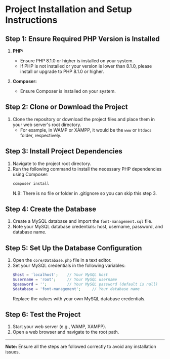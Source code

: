 # Project Installation and Setup Instructions

## Step 1: Ensure Required PHP Version is Installed

1. **PHP:**

   - Ensure PHP 8.1.0 or higher is installed on your system.
   - If PHP is not installed or your version is lower than 8.1.0, please install or upgrade to PHP 8.1.0 or higher.

2. **Composer:**
   - Ensure Composer is installed on your system.

## Step 2: Clone or Download the Project

1. Clone the repository or download the project files and place them in your web server's root directory.
   - For example, in WAMP or XAMPP, it would be the `www` or `htdocs` folder, respectively.

## Step 3: Install Project Dependencies

1. Navigate to the project root directory.
2. Run the following command to install the necessary PHP dependencies using Composer:
   ```bash
   composer install
   ```
   N.B: There is no file or folder in .gitignore so you can skip this step 3.

## Step 4: Create the Database

1. Create a MySQL database and import the `font-management.sql` file.
2. Note your MySQL database credentials: host, username, password, and database name.

## Step 5: Set Up the Database Configuration

1. Open the `core/Database.php` file in a text editor.
2. Set your MySQL credentials in the following variables:
   ```php
   $host = 'localhost';    // Your MySQL host
   $username = 'root';     // Your MySQL username
   $password = '';         // Your MySQL password (default is null)
   $database = 'font-management';     // Your database name
   ```
   Replace the values with your own MySQL database credentials.

## Step 6: Test the Project

1. Start your web server (e.g., WAMP, XAMPP).
2. Open a web browser and navigate to the root path.

---

**Note:** Ensure all the steps are followed correctly to avoid any installation issues.
